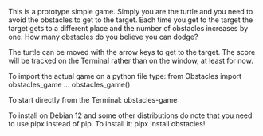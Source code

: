 This is a prototype simple game. Simply you are the turtle and you need to avoid the obstacles to get to the target. Each time you get to the target the target gets to a different place and the number of obstacles increases by one. How many obstacles do you believe you can dodge?

The turtle can be moved with the arrow keys to get to the target. The score will be tracked on the Terminal rather than on the window, at least for now.

To import the actual game on a python file type:
from Obstacles import obstacles_game
...
obstacles_game()

To start directly from the Terminal:
obstacles-game

To install on Debian 12 and some other distributions do note that you need to use pipx instead of pip. To install it:
pipx install obstacles! 